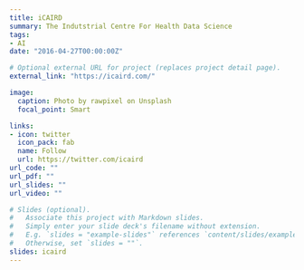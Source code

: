```yaml
---
title: iCAIRD
summary: The Indutstrial Centre For Health Data Science
tags:
- AI
date: "2016-04-27T00:00:00Z"

# Optional external URL for project (replaces project detail page).
external_link: "https://icaird.com/"

image:
  caption: Photo by rawpixel on Unsplash
  focal_point: Smart

links:
- icon: twitter
  icon_pack: fab
  name: Follow
  url: https://twitter.com/icaird
url_code: ""
url_pdf: ""
url_slides: ""
url_video: ""

# Slides (optional).
#   Associate this project with Markdown slides.
#   Simply enter your slide deck's filename without extension.
#   E.g. `slides = "example-slides"` references `content/slides/example-slides.md`.
#   Otherwise, set `slides = ""`.
slides: icaird
---
```



